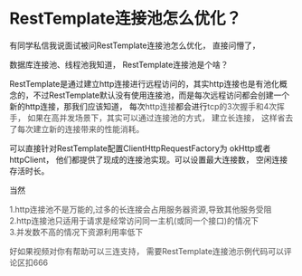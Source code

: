 # RestTemplate连接池怎么优化？

有同学私信我说面试被问RestTemplate连接池怎么优化， 直接问懵了，   

数据库连接池、线程池我知道， RestTemplate连接池是个啥？

RestTemplate是通过建立http连接进行远程访问的，其实http连接也是有池化概念的，不过RestTemplate默认没有使用连接池，而是每次远程访问都会创建一个新的http连接，那我们应该知道， 每次<font style="color:rgb(77, 77, 77);">http连接</font>都会进行<font style="color:rgb(77, 77, 77);">tcp的3次握手和4次挥手，  如果在高并发场景下，其实可以通过连接池的方式， 建立长连接， 这样省去了每次建立新的连接带来的性能消耗。 </font>



 可以直接针对RestTemplate配置ClientHttpRequestFactory为 okHttp或者httpClient， 他们都提供了现成的连接池实现。可以设置最大连接数， 空闲连接存活时长。  

当然

<font style="color:rgb(77, 77, 77);">1.http连接池不是万能的,过多的长连接会占用服务器资源,导致其他服务受阻</font>  
<font style="color:rgb(77, 77, 77);">2.http连接池只适用于请求是经常访问同一主机(或同一个接口)的情况下</font>  
<font style="color:rgb(77, 77, 77);">3.并发数不高的情况下资源利用率低下</font>

<font style="color:rgb(77, 77, 77);"></font>

<font style="color:rgb(77, 77, 77);">好如果视频对你有帮助可以三连支持， 需要RestTemplate连接池示例代码可以评论区扣666</font>





